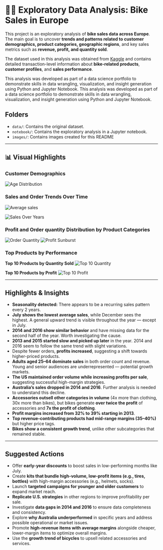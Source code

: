 # 🚴‍♂️ Exploratory Data Analysis: Bike Sales in Europe

This project is an exploratory analysis of **bike sales data across Europe**. The main goal is to uncover **trends and patterns related to customer demographics, product categories, geographic regions**, and key sales metrics such as **revenue, profit, and quantity sold**.

The dataset used in this analysis was obtained from [Kaggle](https://www.kaggle.com/datasets/sadiqshah/bike-sales-in-europe/data) and contains detailed transaction-level information about **bike-related products**, **customer profiles**, and **sales performance**.

This analysis was developed as part of a data science portfolio to demonstrate skills in data wrangling, visualization, and insight generation using Python and Jupyter Notebook.
This analysis was developed as part of a data science portfolio to demonstrate skills in data wrangling, visualization, and insight generation using Python and Jupyter Notebook.

## Folders

- `data/`: Contains the original dataset.
- `notebook/`: Contains the exploratory analysis in a Jupyter notebook.
- `images/`: Contains images created for this README

---

## 📊 Visual Highlights

### Customer Demographics

![Age Distribution](images/age_group.png)

### Sales and Order Trends Over Time

![Average sales](images/sales_average.png)

![Sales Over Years](images/sales_over_year.png)

### Profit and Order quantity Distribution by Product Categories

![Order Quantity](images/orders_quantity.png)
![Profit Sunburst](images/sunburst_profit.png)

### Top Products by Performance

**Top 10 Products by Quantity Sold**
![Top 10 Quantity](images/Top_10_Quantity.png)

**Top 10 Products by Profit**
![Top 10 Profit](images/Top_10_Profit.png)

---

## Highlights & Insights

- **Seasonality detected:** There appears to be a recurring sales pattern every 2 years.
- **July shows the lowest average sales**, while December sees the highest. A general upward trend is visible throughout the year — except in July.
- **2014 and 2016 show similar behavior** and have missing data for the second half of the year. Worth investigating the cause.
- **2013 and 2015 started slow and picked up later** in the year. 2014 and 2016 seem to follow the same trend with slight variations.
- Despite fewer orders, **profits increased**, suggesting a shift towards higher-priced products.
- **Adults aged 25–64 dominate sales** in both order count and revenue. Young and senior audiences are underrepresented — potential growth markets.
- **The US maintained order volume while increasing profits per sale**, suggesting successful high-margin strategies.
- **Australia’s sales dropped in 2014 and 2016**. Further analysis is needed to understand this decline.
- **Accessories outsell other categories in volume** (4x more than clothing, 30x more than bikes), but bikes generate **over twice the profit** of accessories and **7x the profit of clothing**.
- **Profit margins increased from 32% to 39% starting in 2013**.
- **Top revenue-contributing products had mid-range margins (35–40%)** but higher price tags.
- **Bikes show a consistent growth trend**, unlike other subcategories that remained stable.

---

## Suggested Actions

- Offer **early-year discounts** to boost sales in low-performing months like July.
- Create **kits that bundle high-volume, low-profit items (e.g., tires, bottles)** with high-margin accessories (e.g., helmets, socks).
- Launch **targeted campaigns for younger and older customers** to expand market reach.
- **Replicate U.S. strategies** in other regions to improve profitability per sale.
- Investigate **data gaps in 2014 and 2016** to ensure data completeness and consistency.
- Explore **why Australia underperformed** in specific years and address possible operational or market issues.
- Promote **high-revenue items with average margins** alongside cheaper, lower-margin items to optimize overall margins.
- Use the **growth trend of bicycles** to upsell related accessories and services.

